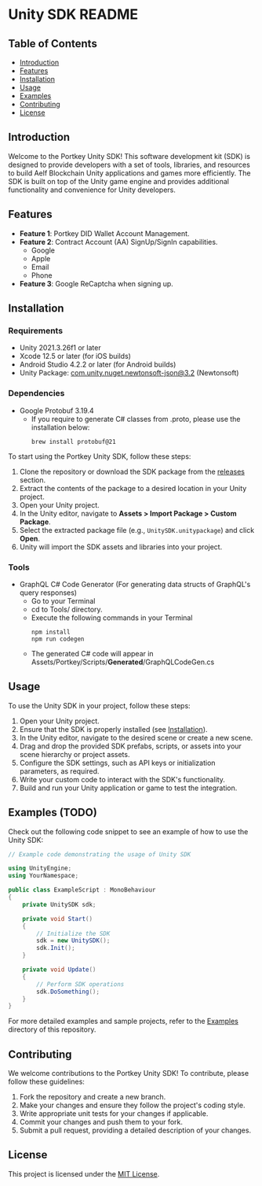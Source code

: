 # Unity SDK README

## Table of Contents
- [Introduction](#introduction)
- [Features](#features)
- [Installation](#installation)
- [Usage](#usage)
- [Examples](#examples)
- [Contributing](#contributing)
- [License](#license)

## Introduction
Welcome to the Portkey Unity SDK! This software development kit (SDK) is designed to provide developers with a set of tools, libraries, and resources to build Aelf Blockchain Unity applications and games more efficiently. The SDK is built on top of the Unity game engine and provides additional functionality and convenience for Unity developers.

## Features
- **Feature 1**: Portkey DID Wallet Account Management.
- **Feature 2**: Contract Account (AA) SignUp/SignIn capabilities.
  - Google
  - Apple
  - Email
  - Phone
- **Feature 3**: Google ReCaptcha when signing up.

## Installation

### Requirements
- Unity 2021.3.26f1 or later
- Xcode 12.5 or later (for iOS builds)
- Android Studio 4.2.2 or later (for Android builds)
- Unity Package: com.unity.nuget.newtonsoft-json@3.2 (Newtonsoft)

### Dependencies
- Google Protobuf 3.19.4
    - If you require to generate C# classes from .proto, please use the installation below:
        ```
        brew install protobuf@21
        ```

To start using the Portkey Unity SDK, follow these steps:

1. Clone the repository or download the SDK package from the [releases](https://github.com/Portkey-Wallet/portkey-unity-sdk/releases) section.
2. Extract the contents of the package to a desired location in your Unity project.
3. Open your Unity project.
4. In the Unity editor, navigate to **Assets > Import Package > Custom Package**.
5. Select the extracted package file (e.g., `UnitySDK.unitypackage`) and click **Open**.
6. Unity will import the SDK assets and libraries into your project.

### Tools
- GraphQL C# Code Generator (For generating data structs of GraphQL's query responses)
    - Go to your Terminal
    - cd to Tools/ directory.
    - Execute the following commands in your Terminal
        ```
        npm install
        npm run codegen
        ```
    - The generated C# code will appear in Assets/Portkey/Scripts/__Generated__/GraphQLCodeGen.cs

## Usage
To use the Unity SDK in your project, follow these steps:

1. Open your Unity project.
2. Ensure that the SDK is properly installed (see [Installation](#installation)).
3. In the Unity editor, navigate to the desired scene or create a new scene.
4. Drag and drop the provided SDK prefabs, scripts, or assets into your scene hierarchy or project assets.
5. Configure the SDK settings, such as API keys or initialization parameters, as required.
6. Write your custom code to interact with the SDK's functionality.
7. Build and run your Unity application or game to test the integration.

## Examples (TODO)
Check out the following code snippet to see an example of how to use the Unity SDK:

```csharp
// Example code demonstrating the usage of Unity SDK

using UnityEngine;
using YourNamespace;

public class ExampleScript : MonoBehaviour
{
    private UnitySDK sdk;

    private void Start()
    {
        // Initialize the SDK
        sdk = new UnitySDK();
        sdk.Init();
    }

    private void Update()
    {
        // Perform SDK operations
        sdk.DoSomething();
    }
}
```

For more detailed examples and sample projects, refer to the [Examples](examples/) directory of this repository.

## Contributing
We welcome contributions to the Portkey Unity SDK! To contribute, please follow these guidelines:

1. Fork the repository and create a new branch.
2. Make your changes and ensure they follow the project's coding style.
3. Write appropriate unit tests for your changes if applicable.
4. Commit your changes and push them to your fork.
5. Submit a pull request, providing a detailed description of your changes.

## License
This project is licensed under the [MIT License](LICENSE.txt).